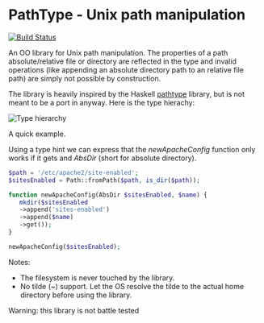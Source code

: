 # PathType - Unix path manipulation

[![Build Status](https://api.travis-ci.org/rubendg/pathtype.png?branch=master)](http://travis-ci.org/rubendg/pathtype)

An OO library for Unix path manipulation. The properties of a path absolute/relative file or directory
are reflected in the type and invalid operations (like appending an absolute directory path to an
relative file path) are simply not possible by construction.

The library is heavily inspired by the Haskell [pathtype](http://hackage.haskell.org/package/pathtype) library, but
is not meant to be a port in anyway. Here is the type hierachy:


![Type hierarchy](https://github.com/rubendg/pathtype/raw/master/doc/types.png)


A quick example. 

Using a type hint we can express that the *newApacheConfig* function only
works if it gets and *AbsDir* (short for absolute directory).

```php
$path = '/etc/apache2/site-enabled';
$sitesEnabled = Path::fromPath($path, is_dir($path));

function newApacheConfig(AbsDir $sitesEnabled, $name) {
   mkdir($sitesEnabled
   ->append('sites-enabled')
   ->append($name)
   ->get());
}

newApacheConfig($sitesEnabled);
```

Notes:

- The filesystem is never touched by the library.
- No tilde (~) support. Let the OS resolve the tilde to the actual home directory before using the library.

Warning: this library is not battle tested
